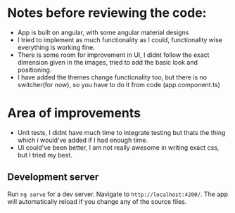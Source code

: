 # Notes before reviewing the code:

- App is built on angular, with some angular material designs
- I tried to implement as much functionality as I could, functionality wise everything is working fine.
- There is some room for improvement in UI, I didnt follow the exact dimension given in the images, tried to add the basic look and positioning.
- I have added the themes change functionality too, but there is no switcher(for now), so you have to do it from code (app.component.ts)

# Area of improvements
- Unit tests, I didnt have much time to integrate testing but thats the thing which i would've added if I had enough time.
- UI could've been better, I am not really awesome in writing exact css, but I tried my best. 

## Development server

Run `ng serve` for a dev server. Navigate to `http://localhost:4200/`. The app will automatically reload if you change any of the source files.
